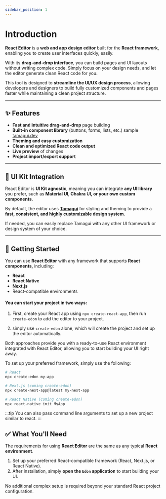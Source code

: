 ```yaml
---
sidebar_position: 1
---
```


# Introduction

**React Editor** is a **web and app design editor** built for the **React framework**, enabling you to create user interfaces quickly, easily.

With its **drag-and-drop interface**, you can build pages and UI layouts without writing complex code. Simply focus on your design needs, and let the editor generate clean React code for you.

This tool is designed to **streamline the UI/UX design process**, allowing developers and designers to build fully customized components and pages faster while maintaining a clean project structure.

---

## ✨ Features

- **Fast and intuitive drag-and-drop** page building
- **Built-in component library** (buttons, forms, lists, etc.) sample [tamagui.dev](https://tamagui.dev/)
- **Theming and easy customization**
- **Clean and optimized React code output**
- **Live preview** of changes
- **Project import/export support**

---

## 🎨 UI Kit Integration

React Editor is **UI Kit agnostic**, meaning you can integrate **any UI library** you prefer, such as **Material UI, Chakra UI, or your own custom components**.

By default, the editor uses **[Tamagui](https://tamagui.dev/)** for styling and theming to provide a **fast, consistent, and highly customizable design system**.

If needed, you can easily replace Tamagui with any other UI framework or design system of your choice.

---

## 🚀 Getting Started

You can use **React Editor** with any framework that supports **React components**, including:

- **React**
- **React Native**
- **Next.js**
- React-compatible environments

#### You can start your project in two ways:

1. First, create your React app using `npx create-react-app`, then run `create-edon` to add the editor to your project.

2. simply use `create-edon` alone, which will create the project and set up the editor automatically.

Both approaches provide you with a ready-to-use React environment integrated with React Editor, allowing you to start building your UI right away.

To set up your preferred framework, simply use the following:

```bash
# React
npx create-edon my-app

# Next.js (coming create-edon)
npx create-next-app@latest my-next-app

# React Native (coming create-edon)
npx react-native init MyApp
```

:::tip
You can also pass command line arguments to set up a new project similar to react.
:::

## ✅ What You'll Need

The requirements for using **React Editor** are the same as any typical **React environment**.

1. Set up your preferred React-compatible framework (React, Next.js, or React Native).
2. After installation, simply **open the `Edon` application** to start building your UI.

No additional complex setup is required beyond your standard React project configuration.
